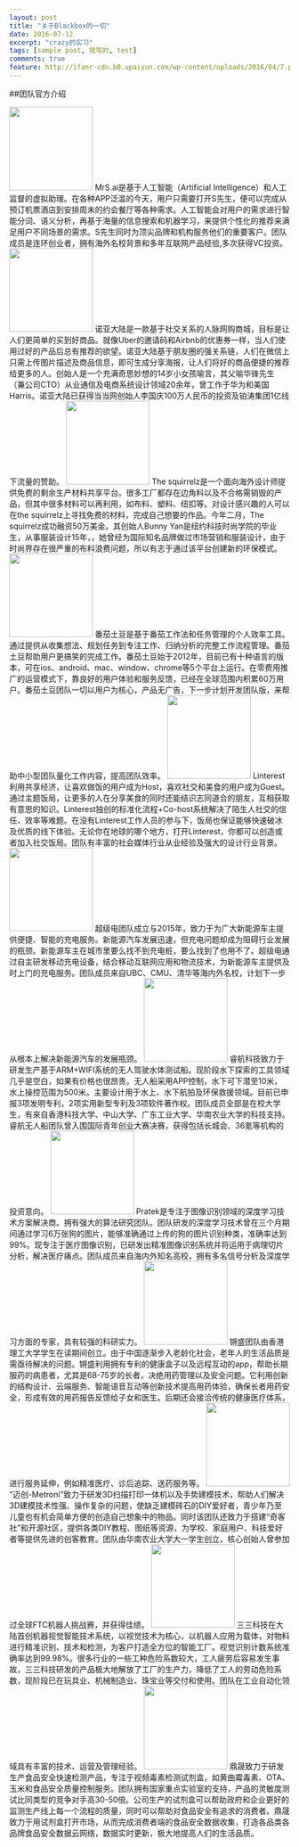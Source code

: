 ```yaml
---
layout: post
title: "关于Blackbox的一切"
date: 2016-07-12
excerpt: "crazy的实习"
tags: [sample post, 我写的, test]
comments: true
feature: http://ifanr-cdn.b0.upaiyun.com/wp-content/uploads/2016/04/7.png
---
```

##团队官方介绍
<style type="text/css">
img{width:150px;height: 150px;text-align: center;}</style>
<a href="http://www.lagou.com/gongsi/121645.html"><img src="http://7xvnln.com1.z0.glb.clouddn.com/blogMrS.png"></a>
MrS.ai是基于人工智能（Artificial Intelligence）和人工监督的虚拟助理。在各种APP泛滥的今天，用户只需要打开S先生，便可以完成从预订机票酒店到安排周末的约会餐厅等各种需求。人工智能会对用户的需求进行智能分词、语义分析，再基于海量的信息搜索和机器学习，来提供个性化的推荐来满足用户不同场景的需求。S先生同时为顶尖品牌和机构服务他们的重要客户。团队成员是连环创业者，拥有海外名校背景和多年互联网产品经验,多次获得VC投资。 
<a href="http://www.nuoyadalu.com/"><img src="http://7xvnln.com1.z0.glb.clouddn.com/blog%E8%AF%BA%E4%BA%9A%E5%A4%A7%E9%99%86.png"></a>
诺亚大陆是一款基于社交关系的人脉网购商城，目标是让人们更简单的买到好商品。就像Uber的邀请码和Airbnb的优惠券一样，当人们使用过好的产品后总有推荐的欲望。诺亚大陆基于朋友圈的强关系链，人们在微信上只需上传图片描述及商品信息，即可生成分享海报，让人们将好的商品便捷的推荐给更多的人。创始人是一个充满奇思妙想的14岁小女孩喻言，其父喻华锋先生（兼公司CTO）从业通信及电商系统设计领域20余年，曾工作于华为和美国Harris。诺亚大陆已获得当当网创始人李国庆100万人民币的投资及铂涛集团1亿线下流量的赞助。 
<a href="https://thesquirrelz.com/"><img src="http://7xvnln.com1.z0.glb.clouddn.com/blog%E6%9D%BE%E9%BC%A0.png"></a>
The squirrelz是一个面向海外设计师提供免费的剩余生产材料共享平台。很多工厂都存在边角料以及不合格需销毁的产品，但其中很多材料可以再利用，如布料、塑料、纽扣等。对设计感兴趣的人可以在the squirrelz上寻找免费的材料，完成自己想要的作品。今年二月，The squirrelz成功融资50万美金。其创始人Bunny Yan是纽约科技时尚学院的毕业生，从事服装设计15年，，她曾经为国际知名品牌做过市场营销和服装设计，由于时尚界存在很严重的布料浪费问题，所以有志于通过该平台创建新的环保模式。 
<a href="https://pomotodo.com/"><img src="http://7xvnln.com1.z0.glb.clouddn.com/blogpomotodo.png"></a>
番茄土豆是基于番茄工作法和任务管理的个人效率工具。通过提供从收集想法、规划任务到专注工作、归纳分析的完整工作流程管理。番茄土豆帮助用户更搞笑的完成工作。番茄土豆始于2012年，目前已有十种语言的版本，可在ios、android、mac、window、chrome等5个平台上运行。在零费用推广的运营模式下，靠良好的用户体验和服务反馈，已经在全球范围内积累60万用户。番茄土豆团队一切以用户为核心，产品无广告，下一步计划开发团队版，来帮助中小型团队量化工作内容，提高团队效率。 
<a href="http://linterest.com.cn/"><img src="http://7xvnln.com1.z0.glb.clouddn.com/blogLinterest.png"></a>
Linterest利用共享经济，让喜欢做饭的用户成为Host，喜欢社交和美食的用户成为Guest。通过主题饭局，让更多的人在分享美食的同时还能结识志同道合的朋友，互相获取有意思的知识。Linterest独创的标准化流程+Co-host系统解决了陌生人社交的信任、效率等难题。在没有Linterest工作人员的参与下，饭局也保证能够快速破冰及优质的线下体验。无论你在地球的哪个地方，打开Linterest，你都可以创造或者加入社交饭局。团队有丰富的社会媒体行业从业经验及强大的设计行业背景。 
<a href="#"><img src="http://7xvnln.com1.z0.glb.clouddn.com/blog%E8%B6%85%E7%BA%A7%E7%94%B5.png"></a>
超级电团队成立与2015年，致力于为广大新能源车主提供便捷、智能的充电服务。新能源汽车发展迅速，但充电问题却成为阻碍行业发展的瓶颈。新能源车主在城市里要么找不到充电桩，要么找到了也用不了。超级电通过自主研发移动充电设备，结合移动互联网应用和物流技术，为新能源车主提供及时上门的充电服务。团队成员来自UBC、CMU、清华等海内外名校，计划下一步从根本上解决新能源汽车的发展瓶颈。 
<a href="#"><img src="http://7xvnln.com1.z0.glb.clouddn.com/blog%E7%9D%BF%E8%88%AA.png"></a>
睿航科技致力于研发生产基于ARM+WIFI系统的无人驾驶水体测试船。现阶段水下探索的工具领域几乎是空白，如果有价格也很昂贵。无人船采用APP控制，水下可下潜至10米，水上操控范围为500米。主要设计用于水上、水下航拍及环保救援领域。目前已申报3项发明专利，2项实用新型专利及3项软件著作权。团队成员全部是在校大学生，有来自香港科技大学、中山大学、广东工业大学、华南农业大学的科技支持。睿航无人船团队曾入围国际青年创业大赛决赛，获得包括长城会、36氪等机构的投资意向。 
<a href="#"><img src="http://7xvnln.com1.z0.glb.clouddn.com/blogpratek.png"></a>
Pratek是专注于图像识别领域的深度学习技术方案解决商。拥有强大的算法研究团队。团队研发的深度学习技术曾在三个月期间通过学习6万张狗的图片，能够准确通过上传的狗的图片识别种类，准确率达到99%。现专注于医疗图像识别，已研发出精准图像识别系统并将运用于病理切片分析，解决医疗痛点。团队成员来自海内外知名高校，拥有多名信号分析及深度学习方面的专家，具有较强的科研实力。 
<img src="http://7xvnln.com1.z0.glb.clouddn.com/blogsmart%20pillbox.png">
锵盛团队由香港理工大学学生在读期间创立。由于中国逐渐步入老龄化社会，老年人的生活品质是需亟待解决的问题。锵盛利用拥有专利的健康盒子以及远程互动的app，帮助长期服药的病患者，尤其是68-75岁的长者，决绝用药管理以及安全问题。它利用创新的结构设计、云端服务、智能语音互动等创新技术提高用药体验，确保长者用药安全，形成有效的用药报告反馈给子女和医生。后期还会接洽传统的健康医疗体系，进行服务延伸，例如精准医疗、诊后追踪、送药服务等。 
<img src="http://7xvnln.com1.z0.glb.clouddn.com/blogMetroni.png">
“迈创-Metroni”致力于研发3D扫描打印一体机以及手势建模技术，帮助人们解决3D建模技术性强、操作复杂的问题，使缺乏建模砖石的DIY爱好者，青少年乃至儿童也有机会简单方便的创造自己想象中的物品。同时该团队还致力于搭建“奇客社”和开源社区，提供各类DIY教程、图纸等资源，为学校、家庭用户、科技爱好者等提供先进的创客教育。团队由华南农业大学大一学生创立，核心创始人曾参加过全球FTC机器人挑战赛，并获得佳绩。 
<img src="http://7xvnln.com1.z0.glb.clouddn.com/blogSANSAN.png">
三三科技在大陆首创机器视觉智能技术系统，以视觉技术为核心，以机器人应用为载体，对物料进行精准识别、技术和检测，为客户打造全方位的智能工厂。视觉识别计数系统准确率达到99.98%。很多行业的一些工种危险系数较大，工人疲劳后容易发生事故，三三科技研发的产品极大地解放了工厂的生产力，降低了工人的劳动危险系数，现阶段已在玩具业、机械制造业、珠宝业等交付和使用。团队在工业自动化领域具有丰富的技术、运营及管理经验。 
<img src="http://7xvnln.com1.z0.glb.clouddn.com/blog%E9%BC%8E%E6%99%9F%E9%A3%9F%E5%93%81.png">
鼎晟致力于研发生产食品安全快速检测产品，专注于视频毒素检测试剂盒，如黄曲霉毒素、OTA、玉米和食品安全质量控制服务。团队拥有国家重点实验室的支持，产品的灵敏度测试比同类型的竞争对手高30-50倍。公司生产的试剂盒可以帮助政府和企业更好的监测生产线上每一个流程的质量，同时可以帮助对食品安全有追求的消费者。鼎晟致力于用试剂盒打开市场，从而完成消费者端的食品安全数据收集，打造各品类各品牌食品安全数据云网络，数据实时更新，极大地提高人们的生活品质。 